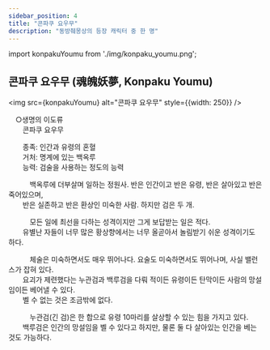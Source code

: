 ```yaml
---
sidebar_position: 4
title: "콘파쿠 요우무"
description: "동방췌몽상의 등장 캐릭터 중 한 명"
---
```


import konpakuYoumu from './img/konpaku_youmu.png';

## 콘파쿠 요우무 (魂魄妖夢, Konpaku Youmu)

<img src={konpakuYoumu} alt="콘파쿠 요우무" style={{width: 250}} />

　○생명의 이도류  
　　콘파쿠 요우무  

　　종족: 인간과 유령의 혼혈  
　　거처: 명계에 있는 백옥루  
　　능력: 검술을 사용하는 정도의 능력  

　　　백옥루에 더부살며 일하는 정원사. 반은 인간이고 반은 유령, 반은 살아있고 반은 죽어있으며,  
　　반은 실존하고 반은 환상인 미숙한 사람. 하지만 검은 두 개.  

　　　모든 일에 최선을 다하는 성격이지만 그게 보답받는 일은 적다.  
　　유별난 자들이 너무 많은 황상향에서는 너무 올곧아서 놀림받기 쉬운 성격이기도 하다.  

　　　체술은 미숙하면서도 매우 뛰어나다. 요술도 미숙하면서도 뛰어나며, 사실 밸런스가 잡혀 있다.  
　　요괴가 제련했다는 누관검과 백루검을 다뤄 적이든 유령이든 탄막이든 사람의 망설임이든 베어낼 수 있다.  
　　벨 수 없는 것은 조금밖에 없다.  

　　　누관검(긴 검)은 한 합으로 유령 10마리를 살상할 수 있는 힘을 가지고 있다.  
　　백루검은 인간의 망설임을 벨 수 있다고 하지만, 물론 둘 다 살아있는 인간을 베는 것도 가능하다.
